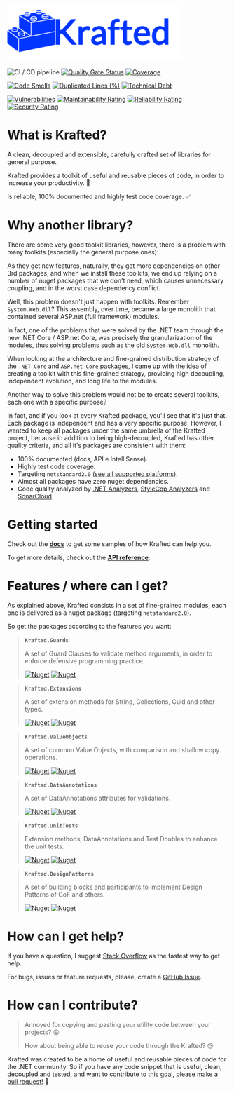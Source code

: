 ![logo](images/main/logo.png)

![CI / CD pipeline](https://github.com/maiconheck/krafted/workflows/CI%20/%20CD%20pipeline/badge.svg)
[![Quality Gate Status](https://sonarcloud.io/api/project_badges/measure?project=maiconheck_krafted&metric=alert_status)](https://sonarcloud.io/dashboard?id=maiconheck_krafted)
[![Coverage](https://sonarcloud.io/api/project_badges/measure?project=maiconheck_krafted&metric=coverage)](https://sonarcloud.io/dashboard?id=maiconheck_krafted)

[![Code Smells](https://sonarcloud.io/api/project_badges/measure?project=maiconheck_krafted&metric=code_smells)](https://sonarcloud.io/dashboard?id=maiconheck_krafted)
[![Duplicated Lines (%)](https://sonarcloud.io/api/project_badges/measure?project=maiconheck_krafted&metric=duplicated_lines_density)](https://sonarcloud.io/dashboard?id=maiconheck_krafted)
[![Technical Debt](https://sonarcloud.io/api/project_badges/measure?project=maiconheck_krafted&metric=sqale_index)](https://sonarcloud.io/dashboard?id=maiconheck_krafted)

[![Vulnerabilities](https://sonarcloud.io/api/project_badges/measure?project=maiconheck_krafted&metric=vulnerabilities)](https://sonarcloud.io/dashboard?id=maiconheck_krafted)
[![Maintainability Rating](https://sonarcloud.io/api/project_badges/measure?project=maiconheck_krafted&metric=sqale_rating)](https://sonarcloud.io/dashboard?id=maiconheck_krafted)
[![Reliability Rating](https://sonarcloud.io/api/project_badges/measure?project=maiconheck_krafted&metric=reliability_rating)](https://sonarcloud.io/dashboard?id=maiconheck_krafted)
[![Security Rating](https://sonarcloud.io/api/project_badges/measure?project=maiconheck_krafted&metric=security_rating)](https://sonarcloud.io/dashboard?id=maiconheck_krafted)

# What is Krafted?
A clean, decoupled and extensible, carefully crafted set of libraries for general purpose.

Krafted provides a toolkit of useful and reusable pieces of code, in order to increase your productivity. 🚀

Is reliable, 100% documented and highly test code coverage. ✅

# Why another library?
There are some very good toolkit libraries, however, there is a problem with many toolkits (especially the general purpose ones):

As they get new features, naturally,
they get more dependencies on other 3rd packages, and when we install these toolkits, we end up relying on a number of nuget packages that we don't need, which causes unnecessary coupling, and in the worst case dependency conflict.

Well, this problem doesn't just happen with toolkits. Remember `System.Web.dll`?
This assembly, over time, became a large monolith that contained several ASP.net (full framework) modules.

In fact, one of the problems that were solved by the .NET team through the new .NET Core / ASP.net Core, was precisely the granularization of the modules, thus solving problems such as the old `System.Web.dll` monolith.

When looking at the architecture and fine-grained distribution strategy of the `.NET Core` and `ASP.net Core` packages, I came up with the idea of creating a toolkit with this fine-grained strategy, providing high decoupling, independent evolution, and long life to the modules.

Another way to solve this problem would not be to create several toolkits, each one with a specific purpose?

In fact, and if you look at every Krafted package, you'll see that it's just that. Each package is independent and has a very specific purpose.
However, I wanted to keep all packages under the same umbrella of the Krafted project, because in addition to being high-decoupled, Krafted has other quality criteria, and all it's packages are consistent with them:

- 100% documented (docs, API e IntelliSense).
- Highly test code coverage.
- Targeting `netstandard2.0` ([see all supported platforms](https://dotnet.microsoft.com/platform/dotnet-standard)).
- Almost all packages have zero nuget dependencies.
- Code quality analyzed by [.NET Analyzers](https://docs.microsoft.com/en-us/dotnet/fundamentals/code-analysis/overview), [StyleCop Analyzers](https://github.com/DotNetAnalyzers/StyleCopAnalyzers) and [SonarCloud](https://sonarcloud.io/dashboard?id=maiconheck_krafted).

# Getting started
Check out the [**docs**](articles/guards.html) to get some samples of how Krafted can help you.

To get more details, check out the [**API reference**](api/).

# Features / where can I get?
As explained above, Krafted consists in a set of fine-grained modules, each one is delivered as a nuget package (targeting `netstandard2.0`).

So get the packages according to the features you want:

> **`Krafted.Guards`**
>
> A set of Guard Clauses to validate method arguments, in order to enforce defensive programming practice.
>
> [![Nuget](https://img.shields.io/nuget/v/Krafted.Guards)](https://www.nuget.org/packages/Krafted.Guards/) [![Nuget](https://img.shields.io/nuget/dt/Krafted.Guards)](https://www.nuget.org/packages/Krafted.Guards/)

> **`Krafted.Extensions`**
>
> A set of extension methods for String, Collections, Guid and other types.
>
> [![Nuget](https://img.shields.io/nuget/v/Krafted.Extensions)](https://www.nuget.org/packages/Krafted.Extensions/) [![Nuget](https://img.shields.io/nuget/dt/Krafted.Extensions)](https://www.nuget.org/packages/Krafted.Extensions/)

> **`Krafted.ValueObjects`**
>
> A set of common Value Objects, with comparison and shallow copy operations.
>
> [![Nuget](https://img.shields.io/nuget/v/Krafted.ValueObjects)](https://www.nuget.org/packages/Krafted.ValueObjects/) [![Nuget](https://img.shields.io/nuget/dt/Krafted.ValueObjects)](https://www.nuget.org/packages/Krafted.ValueObjects/)

> **`Krafted.DataAnnotations`**
>
> A set of DataAnnotations attributes for validations.
>
> [![Nuget](https://img.shields.io/nuget/v/Krafted.DataAnnotations)](https://www.nuget.org/packages/Krafted.DataAnnotations/) [![Nuget](https://img.shields.io/nuget/dt/Krafted.DataAnnotations)](https://www.nuget.org/packages/Krafted.DataAnnotations/)

> **`Krafted.UnitTests`**
>
> Extension methods, DataAnnotations and Test Doubles to enhance the unit tests.
>
> [![Nuget](https://img.shields.io/nuget/v/Krafted.UnitTests)](https://www.nuget.org/packages/Krafted.UnitTests/) [![Nuget](https://img.shields.io/nuget/dt/Krafted.UnitTests)](https://www.nuget.org/packages/Krafted.UnitTests/)

> **`Krafted.DesignPatterns`**
>
> A set of building blocks and participants to implement Design Patterns of GoF and others.
>
> [![Nuget](https://img.shields.io/nuget/v/Krafted.DesignPatterns)](https://www.nuget.org/packages/Krafted.DesignPatterns/) [![Nuget](https://img.shields.io/nuget/dt/Krafted.DesignPatterns)](https://www.nuget.org/packages/Krafted.DesignPatterns/)

# How can I get help?
If you have a question, I suggest [Stack Overflow](https://stackoverflow.com/) as the fastest way to get help.

For bugs, issues or feature requests, please, create a [GitHub Issue](https://github.com/maiconheck/krafted/issues/new).

# How can I contribute?
> Annoyed for copying and pasting your utility code between your projects? 😩
>
> How about being able to reuse your code through the Krafted? 😎

Krafted was created to be a home of useful and reusable pieces of code for the .NET community.
So if you have any code snippet that is useful, clean, decoupled and tested,
and want to contribute to this goal, please make a [pull request!](https://github.com/maiconheck/krafted/pulls) 💜
